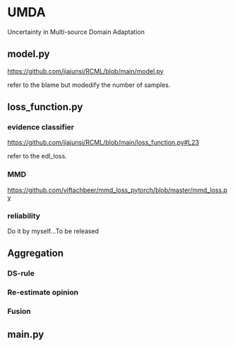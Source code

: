 # UMDA
Uncertainty in Multi-source Domain Adaptation

## model.py
https://github.com/jiajunsi/RCML/blob/main/model.py

refer to the blame but modedify the number of samples.

## loss_function.py
### evidence classifier
https://github.com/jiajunsi/RCML/blob/main/loss_function.py#L23

refer to the edl_loss.
### MMD
https://github.com/yiftachbeer/mmd_loss_pytorch/blob/master/mmd_loss.py
### reliability 
Do it by myself...To be released
## Aggregation
### DS-rule
### Re-estimate opinion
### Fusion

## main.py
